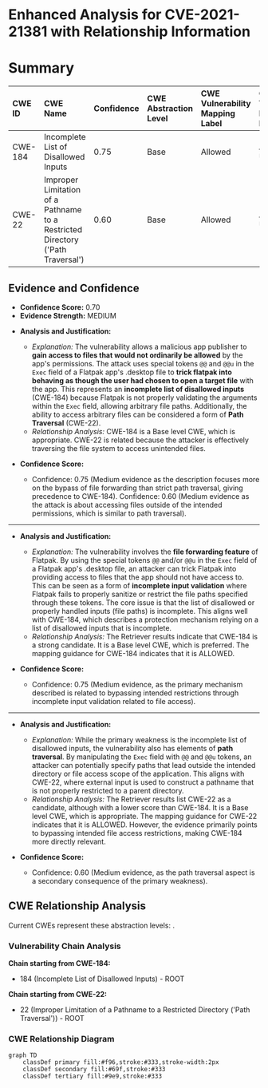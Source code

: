 # Enhanced Analysis for CVE-2021-21381 with Relationship Information

# Summary
| CWE ID  | CWE Name                                                                     | Confidence | CWE Abstraction Level | CWE Vulnerability Mapping Label | CWE-Vulnerability Mapping Notes |
| :-------- | :--------------------------------------------------------------------------- | :--------- | :-------------------- | :-------------------------------- | :------------------------------ |
| CWE-184 | Incomplete List of Disallowed Inputs | 0.75       | Base                  | Allowed                         | Acceptable-Use                    |
| CWE-22  | Improper Limitation of a Pathname to a Restricted Directory ('Path Traversal') | 0.60       | Base                  | Allowed                         | Acceptable-Use                    |

## Evidence and Confidence

*   **Confidence Score:** 0.70
*   **Evidence Strength:** MEDIUM

- **Analysis and Justification:**
  - *Explanation:* The vulnerability allows a malicious app publisher to **gain access to files that would not ordinarily be allowed** by the app's permissions. The attack uses special tokens `@@` and `@@u` in the `Exec` field of a Flatpak app's .desktop file to **trick flatpak into behaving as though the user had chosen to open a target file** with the app. This represents an **incomplete list of disallowed inputs** (CWE-184) because Flatpak is not properly validating the arguments within the `Exec` field, allowing arbitrary file paths. Additionally, the ability to access arbitrary files can be considered a form of **Path Traversal** (CWE-22).
  - *Relationship Analysis:* CWE-184 is a Base level CWE, which is appropriate. CWE-22 is related because the attacker is effectively traversing the file system to access unintended files.

- **Confidence Score:**
  - Confidence: 0.75 (Medium evidence as the description focuses more on the bypass of file forwarding than strict path traversal, giving precedence to CWE-184). Confidence: 0.60 (Medium evidence as the attack is about accessing files outside of the intended permissions, which is similar to path traversal).

---

- **Analysis and Justification:**
  - *Explanation:* The vulnerability involves the **file forwarding feature** of Flatpak. By using the special tokens `@@` and/or `@@u` in the `Exec` field of a Flatpak app's .desktop file, an attacker can trick Flatpak into providing access to files that the app should not have access to. This can be seen as a form of **incomplete input validation** where Flatpak fails to properly sanitize or restrict the file paths specified through these tokens. The core issue is that the list of disallowed or properly handled inputs (file paths) is incomplete. This aligns well with CWE-184, which describes a protection mechanism relying on a list of disallowed inputs that is incomplete.
  - *Relationship Analysis:* The Retriever results indicate that CWE-184 is a strong candidate. It is a Base level CWE, which is preferred. The mapping guidance for CWE-184 indicates that it is ALLOWED.

- **Confidence Score:**
  - Confidence: 0.75 (Medium evidence, as the primary mechanism described is related to bypassing intended restrictions through incomplete input validation related to file access).

---

- **Analysis and Justification:**
  - *Explanation:* While the primary weakness is the incomplete list of disallowed inputs, the vulnerability also has elements of **path traversal**. By manipulating the `Exec` field with `@@` and `@@u` tokens, an attacker can potentially specify paths that lead outside the intended directory or file access scope of the application. This aligns with CWE-22, where external input is used to construct a pathname that is not properly restricted to a parent directory.
  - *Relationship Analysis:* The Retriever results list CWE-22 as a candidate, although with a lower score than CWE-184. It is a Base level CWE, which is appropriate. The mapping guidance for CWE-22 indicates that it is ALLOWED. However, the evidence primarily points to bypassing intended file access restrictions, making CWE-184 more directly relevant.

- **Confidence Score:**
  - Confidence: 0.60 (Medium evidence, as the path traversal aspect is a secondary consequence of the primary weakness).


## CWE Relationship Analysis

Current CWEs represent these abstraction levels: .


### Vulnerability Chain Analysis

**Chain starting from CWE-184:**
- 184 (Incomplete List of Disallowed Inputs) - ROOT


**Chain starting from CWE-22:**
- 22 (Improper Limitation of a Pathname to a Restricted Directory ('Path Traversal')) - ROOT



### CWE Relationship Diagram

```mermaid
graph TD
    classDef primary fill:#f96,stroke:#333,stroke-width:2px
    classDef secondary fill:#69f,stroke:#333
    classDef tertiary fill:#9e9,stroke:#333
```
